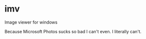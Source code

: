 # imv
Image viewer for windows

Because Microsoft Photos sucks so bad I can't even. I literally can't.

